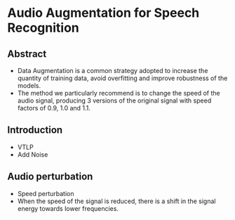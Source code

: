 # Audio Augmentation for Speech Recognition
## Abstract
- Data Augmentation is a common strategy adopted to increase the quantity of training data, avoid overfitting and improve robustness of the models.
- The method we particularly recommend is to change the speed of the audio signal, producing 3 versions of the original signal with speed factors of 0.9, 1.0 and 1.1.
## Introduction
- VTLP
- Add Noise
## Audio perturbation
- Speed perturbation
- When the speed of the signal is reduced, there is a shift in the signal energy towards lower frequencies.